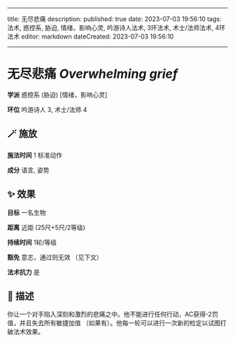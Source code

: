 
---
title: 无尽悲痛
description: 
published: true
date: 2023-07-03 19:56:10
tags: 法术, 惑控系, 胁迫, 情绪，影响心灵, 吟游诗人法术, 3环法术, 术士/法师法术, 4环法术
editor: markdown
dateCreated: 2023-07-03 19:56:10

---

# **无尽悲痛** *Overwhelming grief*

**学派** 惑控系 (胁迫) \[情绪，影响心灵\] 

**环位** 吟游诗人 3, 术士/法师 4

## 🪄 施放

**施法时间** 1 标准动作

**成分** 语言, 姿势

## ✨ 效果 

**目标** 一名生物 

**距离** 近距 (25尺+5尺/2等级)  

**持续时间** 1轮/等级 

**豁免** 意志，通过则无效 （见下文）

**法术抗力** 是

## 📖 描述

你让一个对手陷入深刻和激烈的悲痛之中。他不能进行任何行动，AC获得-2罚值，并且失去所有敏捷加值 （如果有）。他每一轮可以进行一次新的检定以试图打破法术效果。
    